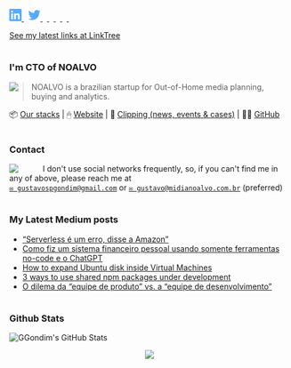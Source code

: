 <p align="left">
  <a href="http://www.linkedin.com/in/gustavogondim">
    <img alt="" width="22px" src="https://github.com/ggondim/ggondim/raw/master/in.svg" />
  </a>
  &nbsp;
  <a href="https://twitter.com/ggondim">
    <img alt="" width="22px" src="https://github.com/ggondim/ggondim/raw/master/twitter.svg" />
  </a>
  &nbsp;
  <a href="https://medium.com/@ggondim">
    <img alt="" width="22px" src="https://cdn.jsdelivr.net/npm/simple-icons@v3/icons/medium.svg" />
  </a>
  &nbsp;
  <a href="https://facebook.com/ggondim">
    <img alt="" width="22px" src="https://cdn.jsdelivr.net/npm/simple-icons@v3/icons/facebook.svg" />
  </a>
  &nbsp;
  <a href="https://instagram.com/gondimgustavo">
    <img alt="" width="22px" src="https://cdn.jsdelivr.net/npm/simple-icons@v3/icons/instagram.svg" />
  </a>
  &nbsp;
  <a href="skype:gustavospgondim">
    <img alt="" width="22px" src="https://cdn.jsdelivr.net/npm/simple-icons@v3/icons/skype.svg" />
  </a>
  &nbsp;
  <a href="steam:ggondim">
    <img alt="" width="22px" src="https://unpkg.com/simple-icons@3.4.0/icons/steam.svg" />
  </a>
</p>

[See my latest links at LinkTree](https://linktr.ee/ggondim)

#

### I'm CTO of NOALVO

<img src="https://avatars0.githubusercontent.com/u/25652394?s=70&v=4" align="left" />

> NOALVO is a brazilian startup for Out-of-Home media planning, buying and analytics.

📦 [Our stacks](https://stackshare.io/companies/noalvo#tech-stacks) | 🖱 [Website](https://midianoalvo.com.br) | 📎 [Clipping (news, events & cases)](http://bit.ly/clipping-noalvo) | 🐱‍👤 [GitHub](https://github.com/noalvo)

#

### Contact

<img src="https://raw.githubusercontent.com/iampavangandhi/iampavangandhi/master/gifs/Hi.gif" width="60px" align="left">

I don't use social networks frequently, so, if you can't find me in any of above, please reach me at
<br/>[`✉ gustavospgondim@gmail.com`](mailto:gustavospgondim@gmail.com) or [`✉ gustavo@midianoalvo.com.br`](mailto:gustavo@midianoalvo.com.br) (preferred)

#

### My Latest Medium posts

<!--START_SECTION:feed-->
* [“Serverless é um erro, disse a Amazon”](https:&#x2F;&#x2F;blog.ggondim.tech&#x2F;serverless-%C3%A9-um-erro-disse-a-amazon-9f1026356c1d?source&#x3D;rss-1b3207baaabe------2)
* [Como fiz um sistema financeiro pessoal usando somente ferramentas no-code e o ChatGPT](https:&#x2F;&#x2F;blog.ggondim.tech&#x2F;como-fiz-um-sistema-financeiro-pessoal-usando-somente-ferramentas-no-code-e-o-chatgpt-1e9e0234f9f5?source&#x3D;rss-1b3207baaabe------2)
* [How to expand Ubuntu disk inside Virtual Machines](https:&#x2F;&#x2F;blog.ggondim.tech&#x2F;how-to-expand-ubuntu-disk-inside-virtual-machines-f31e667cbf04?source&#x3D;rss-1b3207baaabe------2)
* [3 ways to use shared npm packages under development](https:&#x2F;&#x2F;blog.ggondim.tech&#x2F;3-ways-to-use-shared-npm-packages-under-development-ee756ac2424b?source&#x3D;rss-1b3207baaabe------2)
* [O dilema da “equipe de produto” vs. a “equipe de desenvolvimento”](https:&#x2F;&#x2F;blog.ggondim.tech&#x2F;o-dilema-da-equipe-de-produto-vs-a-equipe-de-desenvolvimento-8ee212f233be?source&#x3D;rss-1b3207baaabe------2)
<!--END_SECTION:feed-->

#

### Github Stats

![GGondim's GitHub Stats](https://github-readme-stats.vercel.app/api?username=ggondim&show_icons=true)


<!-- TODO: https://github.com/JasonEtco/readme-box -->
<!-- TODO: https://github.com/athul/waka-readme -->
<!-- TODO: https://github.com/JasonEtco/readme-box -->

<p align="center"><img src="https://raw.githubusercontent.com/saadeghi/saadeghi/master/dino.gif" /></p>
